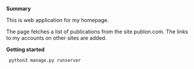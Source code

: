 **Summary**

This is web application for my homepage.

The page fetches a list of publications from the site publon.com. 
The links to my accounts on other sites are added.

**Getting started**
```
 python3 manage.py runserver
 

